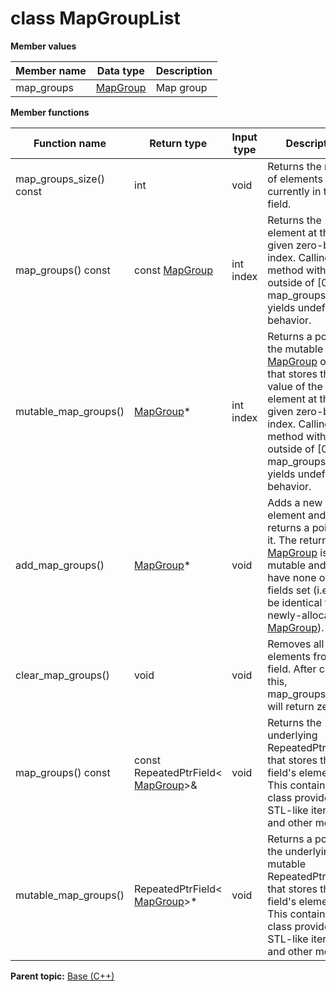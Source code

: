 # class MapGroupList

 **Member values** 

|Member name|Data type|Description|
|-----------|---------|-----------|
|map\_groups| [MapGroup](MapGroup.md#)|Map group|

 **Member functions** 

|Function name|Return type|Input type|Description|
|-------------|-----------|----------|-----------|
|map\_groups\_size\(\) const|int|void|Returns the number of elements currently in the field.|
|map\_groups\(\) const|const [MapGroup](MapGroup.md#)|int index|Returns the element at the given zero-based index. Calling this method with index outside of \[0, map\_groups\_size\(\)\) yields undefined behavior.|
|mutable\_map\_groups\(\)| [MapGroup](MapGroup.md#)\*|int index|Returns a pointer to the mutable [MapGroup](MapGroup.md#) object that stores the value of the element at the given zero-based index. Calling this method with index outside of \[0, map\_groups\_size\(\)\) yields undefined behavior.|
|add\_map\_groups\(\)| [MapGroup](MapGroup.md#)\*|void|Adds a new element and returns a pointer to it. The returned [MapGroup](MapGroup.md#) is mutable and will have none of its fields set \(i.e. it will be identical to a newly-allocated [MapGroup](MapGroup.md#)\).|
|clear\_map\_groups\(\)|void|void|Removes all elements from the field. After calling this, map\_groups\_size\(\) will return zero.|
|map\_groups\(\) const|const RepeatedPtrField< [MapGroup](MapGroup.md#)\>&|void|Returns the underlying RepeatedPtrField that stores the field's elements. This container class provides STL-like iterators and other methods.|
|mutable\_map\_groups\(\)|RepeatedPtrField< [MapGroup](MapGroup.md#)\>\*|void|Returns a pointer to the underlying mutable RepeatedPtrField that stores the field's elements. This container class provides STL-like iterators and other methods.|

**Parent topic:** [Base \(C++\)](../../summary_pages/Base.md)

